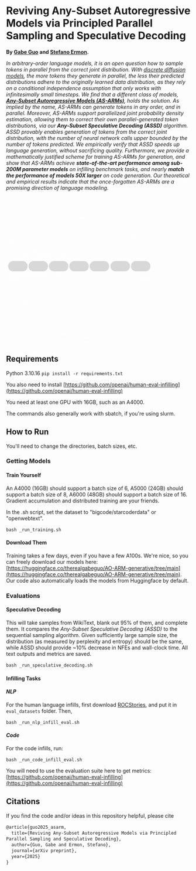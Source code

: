 # Reviving Any-Subset Autoregressive Models via Principled Parallel Sampling and Speculative Decoding

**By [Gabe Guo](https://gabeguo.github.io/) and [Stefano Ermon](https://cs.stanford.edu/~ermon/).**

*In arbitrary-order language models, it is an open question how to sample tokens in parallel from the correct joint distribution. With [discrete diffusion models](https://arxiv.org/abs/2310.16834), the more tokens they generate in parallel, the less their predicted distributions adhere to the originally learned data distribution, as they rely on a conditional independence assumption that only works with infinitesimally small timesteps. We find that a different class of models, [**Any-Subset Autoregressive Models (AS-ARMs)**](https://github.com/AndyShih12/mac), holds the solution. As implied by the name, AS-ARMs can generate tokens in any order, and in parallel. Moreover, AS-ARMs support parallelized joint probability density estimation, allowing them to correct their own parallel-generated token distributions, via our **Any-Subset Speculative Decoding (ASSD)** algorithm. ASSD provably enables generation of tokens from the correct joint distribution, with the number of neural network calls upper bounded by the number of tokens predicted.
We empirically verify that ASSD speeds up language generation, without sacrificing quality. Furthermore, we provide a mathematically justified scheme for training AS-ARMs for generation, and show that AS-ARMs achieve **state-of-the-art performance among sub-200M parameter models** on infilling benchmark tasks, and nearly **match the performance of models 50X larger** on code generation. 
Our theoretical and empirical results indicate that the once-forgotten AS-ARMs are a promising direction of language modeling.*

<img src="asarm.gif" width=400>

## Requirements

Python 3.10.16
```pip install -r requirements.txt```

You also need to install [https://github.com/openai/human-eval-infilling](https://github.com/openai/human-eval-infilling)

You need at least one GPU with 16GB, such as an A4000.

The commands also generally work with sbatch, if you're using slurm.

## How to Run

You'll need to change the directories, batch sizes, etc. 

### Getting Models

#### Train Yourself

An A4000 (16GB) should support a batch size of 6, A5000 (24GB) should support a batch size of 8, A6000 (48GB) should support a batch size of 16. Gradient accumulation and distributed training are your friends.

In the .sh script, set the dataset to "bigcode/starcoderdata" or "openwebtext".

```
bash _run_training.sh
```

#### Download Them

Training takes a few days, even if you have a few A100s. We're nice, so you can freely download our models here: [https://huggingface.co/therealgabeguo/AO-ARM-generative/tree/main](https://huggingface.co/therealgabeguo/AO-ARM-generative/tree/main). Our code also automatically loads the models from Huggingface by default.

### Evaluations

#### Speculative Decoding

This will take samples from WikiText, blank out 95% of them, and complete them. It compares the *Any-Subset Speculative Decoding (ASSD)* to the sequential sampling algorithm. Given sufficiently large sample size, the distribution (as measured by perplexity and entropy) should be the same, while ASSD should provide ~10% decrease in NFEs and wall-clock time. All text outputs and metrics are saved.

```
bash _run_speculative_decoding.sh
```

#### Infilling Tasks

#### *NLP*

For the human language infills, first download [ROCStories](https://github.com/HKUNLP/DiffuLLaMA/blob/main/evaluation/evaluation/cloze_test_val__spring2016.csv), and put it in ```eval_datasets``` folder. Then,

```
bash _run_nlp_infill_eval.sh
```

#### *Code*

For the code infills, run:

```
bash _run_code_infill_eval.sh
```

You will need to use the evaluation suite here to get metrics: [https://github.com/openai/human-eval-infilling](https://github.com/openai/human-eval-infilling)

## Citations

If you find the code and/or ideas in this repository helpful, please cite
```
@article{guo2025_asarm,
  title={Reviving Any-Subset Autoregressive Models via Principled Parallel Sampling and Speculative Decoding},
  author={Guo, Gabe and Ermon, Stefano},
  journal={arXiv preprint},
  year={2025}
}
```
